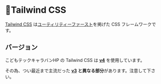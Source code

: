 # 🌊Tailwind CSS

[Tailwind CSS](https://tailwindcss.com/) は[ユーティリティーファースト](https://tailwindcss.com/docs/styling-with-utility-classes)を掲げた CSS フレームワークです。

## バージョン

こどもテックキャラバンHP の Tailwind CSS は **[v4](https://tailwindcss.com/blog/tailwindcss-v4)** を使用しています。

その為、つい最近まで主流だった **[v3](https://tailwindcss.com/blog/tailwindcss-v3-4) と異なる部分**があります。注意して下さい。
